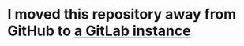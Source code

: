 # I moved this repository away from GitHub to [a GitLab instance](https://octo.sh/docker-library/murmur-docker)
